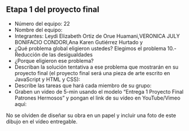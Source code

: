 ## Etapa 1 del proyecto final

- Número del equipo: 22 
- Nombre del equipo: 
- Integrantes: Leydi Elizabeth Ortiz de Orue Huamani,VERONICA JULY BONIFACIO CONDORI,Ana Karen Gutiérrez Hurtado y 
- ¿Qué problema global eligieron ustedes?  Elegimos el problema 10.-Reducción de las desigualdades
- ¿Porque eligieron ese problema?
- Describan la solución tentativa a ese problema que mostrarán en su proyecto final (el proyecto final será una pieza de arte escrito en JavaScript y HTML y CSS):
- Describe las tareas que hará cada miembro de su grupo:
- Graben un video de 5-min usando el modelo “Entrega 1 Proyecto Final Patrones Hermosos” y pongan el link de su vídeo en YouTube/Vimeo aquí:

No se olviden de diseñar su obra en un papel y incluir una foto de este dibujo en el vídeo entregable.
